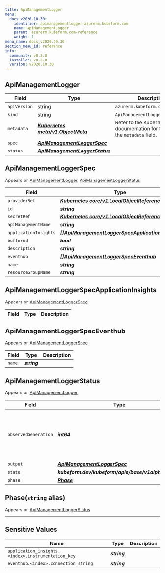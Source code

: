 ```yaml
---
title: ApiManagementLogger
menu:
  docs_v2020.10.30:
    identifier: apimanagementlogger-azurerm.kubeform.com
    name: ApiManagementLogger
    parent: azurerm.kubeform.com-reference
    weight: 1
menu_name: docs_v2020.10.30
section_menu_id: reference
info:
  community: v0.3.0
  installer: v0.3.0
  version: v2020.10.30
---
```


## ApiManagementLogger
| Field | Type | Description |
| ------ | ----- | ----------- |
| `apiVersion` | string | `azurerm.kubeform.com/v1alpha1` |
|    `kind` | string | `ApiManagementLogger` |
| `metadata` | ***[Kubernetes meta/v1.ObjectMeta](https://v1-18.docs.kubernetes.io/docs/reference/generated/kubernetes-api/v1.18/#objectmeta-v1-meta)***|Refer to the Kubernetes API documentation for the fields of the `metadata` field.|
| `spec` | ***[ApiManagementLoggerSpec](#apimanagementloggerspec)***||
| `status` | ***[ApiManagementLoggerStatus](#apimanagementloggerstatus)***||
## ApiManagementLoggerSpec

Appears on:[ApiManagementLogger](#apimanagementlogger), [ApiManagementLoggerStatus](#apimanagementloggerstatus)

| Field | Type | Description |
| ------ | ----- | ----------- |
| `providerRef` | ***[Kubernetes core/v1.LocalObjectReference](https://v1-18.docs.kubernetes.io/docs/reference/generated/kubernetes-api/v1.18/#localobjectreference-v1-core)***||
| `id` | ***string***||
| `secretRef` | ***[Kubernetes core/v1.LocalObjectReference](https://v1-18.docs.kubernetes.io/docs/reference/generated/kubernetes-api/v1.18/#localobjectreference-v1-core)***||
| `apiManagementName` | ***string***||
| `applicationInsights` | ***[[]ApiManagementLoggerSpecApplicationInsights](#apimanagementloggerspecapplicationinsights)***| ***(Optional)*** |
| `buffered` | ***bool***| ***(Optional)*** |
| `description` | ***string***| ***(Optional)*** |
| `eventhub` | ***[[]ApiManagementLoggerSpecEventhub](#apimanagementloggerspeceventhub)***| ***(Optional)*** |
| `name` | ***string***||
| `resourceGroupName` | ***string***||
## ApiManagementLoggerSpecApplicationInsights

Appears on:[ApiManagementLoggerSpec](#apimanagementloggerspec)

| Field | Type | Description |
| ------ | ----- | ----------- |
## ApiManagementLoggerSpecEventhub

Appears on:[ApiManagementLoggerSpec](#apimanagementloggerspec)

| Field | Type | Description |
| ------ | ----- | ----------- |
| `name` | ***string***||
## ApiManagementLoggerStatus

Appears on:[ApiManagementLogger](#apimanagementlogger)

| Field | Type | Description |
| ------ | ----- | ----------- |
| `observedGeneration` | ***int64***| ***(Optional)*** Resource generation, which is updated on mutation by the API Server.|
| `output` | ***[ApiManagementLoggerSpec](#apimanagementloggerspec)***| ***(Optional)*** |
| `state` | ***kubeform.dev/kubeform/apis/base/v1alpha1.State***| ***(Optional)*** |
| `phase` | ***[Phase](#phase)***| ***(Optional)*** |
## Phase(`string` alias)

Appears on:[ApiManagementLoggerStatus](#apimanagementloggerstatus)

---
## Sensitive Values
| Name | Type | Description |
|------|------|-------------|
| `application_insights.<index>.instrumentation_key` | ***string*** ||
| `eventhub.<index>.connection_string` | ***string*** ||
